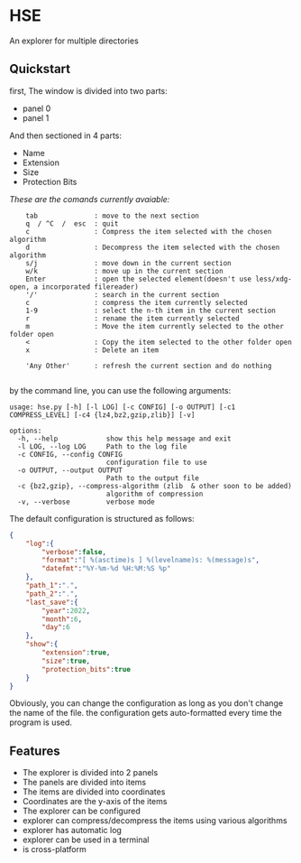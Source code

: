 # HSE
An explorer for multiple directories

## Quickstart
first, The window is divided into two parts:

- panel 0
- panel 1

And then sectioned in 4 parts:

- Name
- Extension
- Size 
- Protection Bits

*These are the comands currently avaiable:*
~~~
    tab              : move to the next section
    q  / ^C  /  esc  : quit
    c                : Compress the item selected with the chosen algorithm
    d                : Decompress the item selected with the chosen algorithm
    s/j              : move down in the current section
    w/k              : move up in the current section
    Enter            : open the selected element(doesn't use less/xdg-open, a incorporated filereader)
    '/'              : search in the current section
    c                : compress the item currently selected
    1-9              : select the n-th item in the current section
    r                : rename the item currently selected
    m                : Move the item currently selected to the other folder open
    <                : Copy the item selected to the other folder open
    x                : Delete an item
    
    'Any Other'      : refresh the current section and do nothing
    
~~~
by the command line, you can use the following arguments:

~~~
usage: hse.py [-h] [-l LOG] [-c CONFIG] [-o OUTPUT] [-c1 COMPRESS_LEVEL] [-c4 {lz4,bz2,gzip,zlib}] [-v]

options:
  -h, --help            show this help message and exit
  -l LOG, --log LOG     Path to the log file
  -c CONFIG, --config CONFIG
                        configuration file to use
  -o OUTPUT, --output OUTPUT
                        Path to the output file
  -c {bz2,gzip}, --compress-algorithm (zlib  & other soon to be added)
                        algorithm of compression
  -v, --verbose         verbose mode
~~~

The default configuration is structured as follows:
~~~json
{
    "log":{
        "verbose":false,
        "format":"[ %(asctime)s ] %(levelname)s: %(message)s",
        "datefmt":"%Y-%m-%d %H:%M:%S %p"
    },
    "path_1":".",
    "path_2":".",
    "last_save":{
        "year":2022,
        "month":6,
        "day":6
    },
    "show":{
        "extension":true,
        "size":true,
        "protection_bits":true
    }
}
~~~
Obviously, you can change the configuration as long as you don't change the name of the file.
the configuration gets auto-formatted every time the program is used.


## Features
- The explorer is divided into 2 panels
- The panels are divided into items
- The items are divided into coordinates
- Coordinates are the y-axis of the items
- The explorer can be configured
- explorer can compress/decompress the items using various algorithms
- explorer has automatic log
- explorer can be used in a terminal
- is cross-platform
